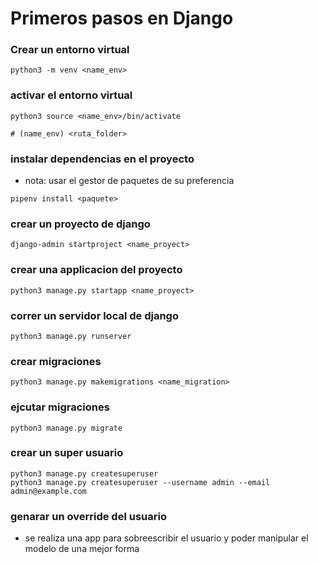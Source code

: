 # Primeros pasos en Django

### Crear un entorno virtual
```
python3 -m venv <name_env>
```

### activar el entorno virtual
```
python3 source <name_env>/bin/activate

# (name_env) <ruta_folder>
```


### instalar dependencias en el proyecto
- nota: usar el gestor de paquetes de su preferencia
```
pipenv install <paquete>
```


### crear un proyecto de django
```
django-admin startproject <name_proyect>
```

### crear una applicacion del proyecto
```
python3 manage.py startapp <name_proyect>
```

### correr un servidor local de django
```
python3 manage.py runserver
```

### crear migraciones
```
python3 manage.py makemigrations <name_migration>
```

### ejcutar migraciones
```
python3 manage.py migrate
```

### crear un super usuario
```
python3 manage.py createsuperuser
python3 manage.py createsuperuser --username admin --email admin@example.com
```


### genarar un override del usuario
- se realiza una app para sobreescribir el usuario y poder manipular el modelo de una mejor forma